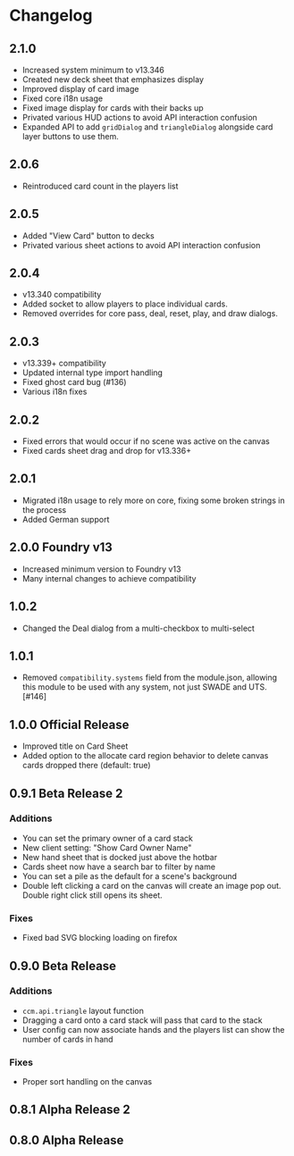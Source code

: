 # Changelog

## 2.1.0
- Increased system minimum to v13.346
- Created new deck sheet that emphasizes display
- Improved display of card image
- Fixed core i18n usage
- Fixed image display for cards with their backs up
- Privated various HUD actions to avoid API interaction confusion
- Expanded API to add `gridDialog` and `triangleDialog` alongside card layer buttons to use them.

## 2.0.6
- Reintroduced card count in the players list

## 2.0.5
- Added "View Card" button to decks
- Privated various sheet actions to avoid API interaction confusion

## 2.0.4
- v13.340 compatibility
- Added socket to allow players to place individual cards.
- Removed overrides for core pass, deal, reset, play, and draw dialogs.

## 2.0.3
- v13.339+ compatibility
- Updated internal type import handling
- Fixed ghost card bug (#136)
- Various i18n fixes

## 2.0.2
- Fixed errors that would occur if no scene was active on the canvas
- Fixed cards sheet drag and drop for v13.336+

## 2.0.1

- Migrated i18n usage to rely more on core, fixing some broken strings in the process
- Added German support

## 2.0.0 Foundry v13

- Increased minimum version to Foundry v13
- Many internal changes to achieve compatibility

## 1.0.2

- Changed the Deal dialog from a multi-checkbox to multi-select

## 1.0.1

- Removed `compatibility.systems` field from the module.json, allowing this module to be used with any system, not just SWADE and UTS. [#146]

## 1.0.0 Official Release

- Improved title on Card Sheet
- Added option to the allocate card region behavior to delete canvas cards dropped there (default: true)

## 0.9.1 Beta Release 2

### Additions

- You can set the primary owner of a card stack
- New client setting: "Show Card Owner Name"
- New hand sheet that is docked just above the hotbar
- Cards sheet now have a search bar to filter by name
- You can set a pile as the default for a scene's background
- Double left clicking a card on the canvas will create an image pop out. Double right click still opens its sheet.

### Fixes

- Fixed bad SVG blocking loading on firefox

## 0.9.0 Beta Release

### Additions

- `ccm.api.triangle` layout function
- Dragging a card onto a card stack will pass that card to the stack
- User config can now associate hands and the players list can show the number of cards in hand

### Fixes

- Proper sort handling on the canvas

## 0.8.1 Alpha Release 2

## 0.8.0 Alpha Release
